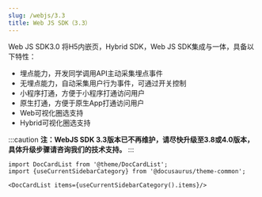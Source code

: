```yaml
---
slug: /webjs/3.3
title: Web JS SDK（3.3）
---
```



Web JS SDK3.0 将H5内嵌页，Hybrid SDK，Web JS SDK集成与一体，具备以下特性：

* 埋点能力，开发同学调用API主动采集埋点事件
* 无埋点能力，自动采集用户行为事件，可通过开关控制
* 小程序打通，方便于小程序打通访问用户
* 原生打通，方便于原生App打通访问用户
* Web可视化圈选支持
* Hybrid可视化圈选支持

:::caution
**注：WebJS SDK 3.3版本已不再维护，请尽快升级至3.8或4.0版本，具体升级步骤请咨询我们的技术支持。**
:::

```mdx-code-block
import DocCardList from '@theme/DocCardList';
import {useCurrentSidebarCategory} from '@docusaurus/theme-common';

<DocCardList items={useCurrentSidebarCategory().items}/>
```
